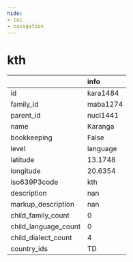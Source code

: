 ```yaml
---
hide:
- toc
- navigation
---
```

# kth
|                      | info     |
|:---------------------|:---------|
| id                   | kara1484 |
| family_id            | maba1274 |
| parent_id            | nucl1441 |
| name                 | Karanga  |
| bookkeeping          | False    |
| level                | language |
| latitude             | 13.1748  |
| longitude            | 20.6354  |
| iso639P3code         | kth      |
| description          | nan      |
| markup_description   | nan      |
| child_family_count   | 0        |
| child_language_count | 0        |
| child_dialect_count  | 4        |
| country_ids          | TD       |